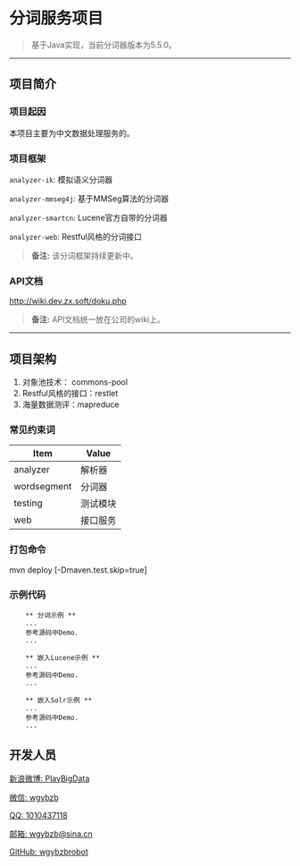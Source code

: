 
# 分词服务项目

> 基于Java实现，当前分词器版本为5.5.0。

----

## 项目简介

### 项目起因

本项目主要为中文数据处理服务的。

### 项目框架

`analyzer-ik`: 模拟语义分词器

`analyzer-mmseg4j`: 基于MMSeg算法的分词器

`analyzer-smartcn`: Lucene官方自带的分词器

`analyzer-web`: Restful风格的分词接口


> **备注:** 该分词框架持续更新中。

### API文档
http://wiki.dev.zx.soft/doku.php

> **备注:** API文档统一放在公司的wiki上。

----

## 项目架构

1. 对象池技术： commons-pool
2. Restful风格的接口：restlet
3. 海量数据测评：mapreduce

### 常见约束词
Item      | Value
--------- | -----
analyzer  | 解析器
wordsegment    | 分词器
testing  | 测试模块
web      |  接口服务

### 打包命令

mvn deploy [-Dmaven.test.skip=true]

### 示例代码

```
    ** 分词示例 **      
    ...
    参考源码中Demo.
    ...
	
    ** 嵌入Lucene示例 ** 
    ...
    参考源码中Demo.
    ...
    
    ** 嵌入Solr示例 ** 
    ...
    参考源码中Demo.
    ...

```

## 开发人员

[新浪微博: PlayBigData](http://www.weibo.com/u/1862087393 "新浪微博")

[微信: wgybzb](https://github.com/wgybzbrobot "微信")

[QQ: 1010437118](https://github.com/wgybzbrobot "QQ")

[邮箱: wgybzb@sina.cn](https://github.com/wgybzbrobot "邮箱")

[GitHub: wgybzbrobot](https://github.com/wgybzbrobot "GitHub首页")


